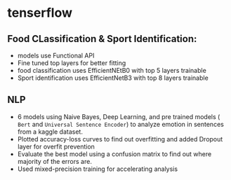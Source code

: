 # tenserflow

## Food CLassification & Sport Identification:

* models use Functional API
* Fine tuned top layers for better fitting
* food classification uses EfficientNEtB0 with top 5 layers trainable
* Sport identification uses EfficientNetB3 with top 8 layers trainable

## NLP

* 6 models using Naive Bayes, Deep Learning, and pre trained models ( `Bert` and `Universal Sentence Encoder`) to analyze emotion in sentences from a kaggle dataset. 
* Plotted accuracy-loss curves to find out overfitting and added Dropout layer for overfit prevention
* Evaluate the best model using a confusion matrix to find out where majority of the errors are.
* Used mixed-precision training for accelerating analysis
